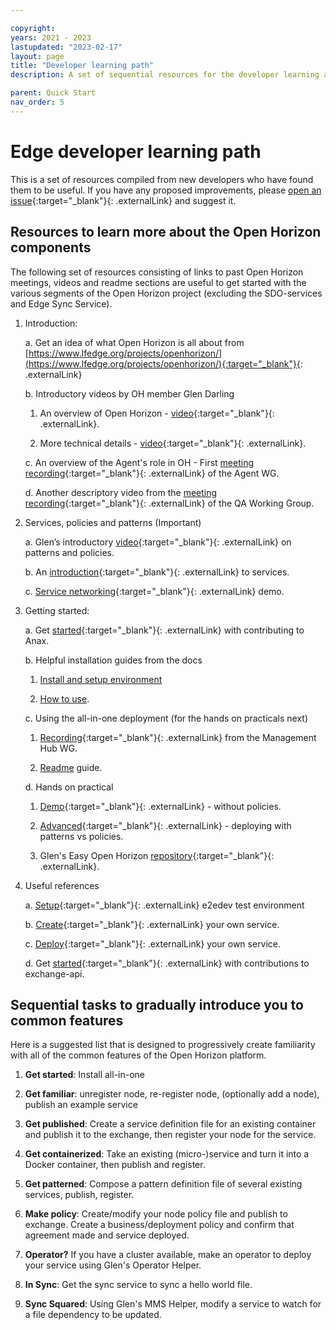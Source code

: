 ```yaml
---

copyright:
years: 2021 - 2023
lastupdated: "2023-02-17"
layout: page
title: "Developer learning path"
description: A set of sequential resources for the developer learning about Open Horizon

parent: Quick Start
nav_order: 5
---
```


# Edge developer learning path

This is a set of resources compiled from new developers who have found them to be useful.  If you have any proposed improvements, please [open an issue](https://github.com/open-horizon/open-horizon.github.io/issues/new){:target="_blank"}{: .externalLink} and suggest it.

## Resources to learn more about the Open Horizon components

The following set of resources consisting of links to past Open Horizon meetings, videos and readme sections are useful to get started with the various segments of the Open Horizon project (excluding the SDO-services and Edge Sync Service).

1. Introduction:

   a. Get an idea of what Open Horizon is all about from [https://www.lfedge.org/projects/openhorizon/](https://www.lfedge.org/projects/openhorizon/){:target="_blank"}{: .externalLink}

   b. Introductory videos by OH member Glen Darling

      1. An overview of Open Horizon - [video](https://www.youtube.com/watch?v=g59RTLV22fw&list=PLgohd895XSUddtseFy4HxCqTqqlYfW8Ix&index=2){:target="_blank"}{: .externalLink}.

      2. More technical details - [video](https://www.youtube.com/watch?v=WyZaKiI4wLE&list=PLgohd895XSUddtseFy4HxCqTqqlYfW8Ix&index=7){:target="_blank"}{: .externalLink}.

   c. An overview of the Agent's role in OH - First [meeting recording](https://zoom.us/rec/share/tPFREb__zGpObc-V10GPVPA6IKT7eaa81iUbrPcOz0nRkgZlvoon4BvQjZ_73kqH?startTime=1595863993000){:target="_blank"}{: .externalLink} of the Agent WG.

   d. Another descriptory video from the [meeting recording](https://zoom.us/rec/play/87yiQniSZ0VtHPh6Roz_HLyfOGcDV6Cpx2nosQhR4Z9Ed52JlGB3bxYBbAVYwDzZpWJxu-UfaToBTab8.85GZKncg_KFrO0uP?continueMode=true&_x_zm_rtaid=oC4Wb8hjTtCHn49H1M6i9g.1613742221653.b2e466b17a6979e0fba21e9209e5acfc&_x_zm_rhtaid=626){:target="_blank"}{: .externalLink} of the QA Working Group.

2. Services, policies and patterns (Important)

   a. Glen’s introductory [video](https://www.youtube.com/watch?v=alcHKc3Upbk&list=PLgohd895XSUddtseFy4HxCqTqqlYfW8Ix&index=4){:target="_blank"}{: .externalLink} on patterns and policies.

   b. An [introduction](https://zoom.us/rec/share/6eheFpXwq3JLYo3duXDBf7wDLp-5T6a82nRN-vRfzUuBm-ELkKqZmz1kthR-uAAf?startTime=1598282577000){:target="_blank"}{: .externalLink} to services.

   c. [Service networking](https://www.youtube.com/watch?v=jUeMvr87jz8&list=PLgohd895XSUddtseFy4HxCqTqqlYfW8Ix&index=8){:target="_blank"}{: .externalLink} demo.

3. Getting started:

   a. Get [started](https://zoom.us/rec/play/uJV_dOqhp2g3TNLGswSDAqMvW47uffmsgylM8_AMzE_hWngLYACmbrEQYbR6DRGSdV9GsMJms2rXWT5P){:target="_blank"}{: .externalLink} with contributing to Anax.

   b. Helpful installation guides from the docs

      1. [Install and setup environment](../../common-requests/install.md)

      2. [How to use](../../common-requests/use.md).

   c. Using the all-in-one deployment (for the hands on practicals next)

      1. [Recording](https://zoom.us/rec/play/IlrDE_zkKkCcjYrqNp5RSo1-Up2EcIrkTlMndE3BtjtPK8GvZ8FGD3914gZGjZMRp4rltFFrslaEo5Xq.0QGVy6YtQRaZTZ55?startTime=1598534658000&_x_zm_rtaid=oC4Wb8hjTtCHn49H1M6i9g.1613742221653.b2e466b17a6979e0fba21e9209e5acfc&_x_zm_rhtaid=626){:target="_blank"}{: .externalLink} from the Management Hub WG.

      2. [Readme](/docs/mgmt-hub/docs/index.md) guide.

   d. Hands on practical

      1. [Demo](https://www.youtube.com/watch?v=Fk9zJyExELU&list=PLgohd895XSUddtseFy4HxCqTqqlYfW8Ix&index=3){:target="_blank"}{: .externalLink} - without policies.

      2. [Advanced](https://www.youtube.com/watch?v=vgUuOIefamA&list=PLgohd895XSUddtseFy4HxCqTqqlYfW8Ix&index=5){:target="_blank"}{: .externalLink} - deploying with patterns vs policies.

      3. Glen's Easy Open Horizon [repository](https://github.com/TheMosquito/easy-open-horizon){:target="_blank"}{: .externalLink}.

4. Useful references

   a. [Setup](https://github.com/open-horizon/anax/tree/master/test){:target="_blank"}{: .externalLink} e2edev test environment

   b. [Create](https://github.com/open-horizon/examples/blob/master/edge/services/helloworld/CreateService.md){:target="_blank"}{: .externalLink} your own service.

   c. [Deploy](https://github.com/open-horizon/examples/tree/master/edge/services/helloworld){:target="_blank"}{: .externalLink} your own service.

   d. Get [started](https://github.com/open-horizon/exchange-api/blob/master/README.md){:target="_blank"}{: .externalLink} with contributions to exchange-api.

## Sequential tasks to gradually introduce you to common features

Here is a suggested list that is designed to progressively create familiarity with all of the common features of the Open Horizon platform.

1. **Get started**: Install all-in-one

2. **Get familiar**: unregister node, re-register node, (optionally add a node), publish an example service

3. **Get published**: Create a service definition file for an existing container and publish it to the exchange, then register your node for the service.

4. **Get containerized**: Take an existing (micro-)service and turn it into a Docker container, then publish and register.

5. **Get patterned**: Compose a pattern definition file of several existing services, publish, register.

6. **Make policy**: Create/modify your node policy file and publish to exchange.  Create a business/deployment policy and confirm that agreement made and service deployed.

7. **Operator?**  If you have a cluster available, make an operator to deploy your service using Glen's Operator Helper.

8. **In Sync**: Get the sync service to sync a hello world file.

9. **Sync Squared**: Using Glen's MMS Helper, modify a service to watch for a file dependency to be updated.
